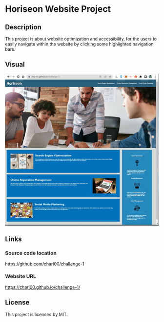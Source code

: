 # Horiseon Website Project

## Description

This project is about website optimization and accessibility, for the users to easily navigate within the website by clicking some highlighted navigation bars.

## Visual

<img src="./starter/assets/images/website-screenshot.jpg" alt="screenshot of the homepage of the Horiseon website"/>

## Links

### Source code location

https://github.com/chari00/challenge-1

### Website URL

https://chari00.github.io/challenge-1/

## License

This project is licensed by MIT.
